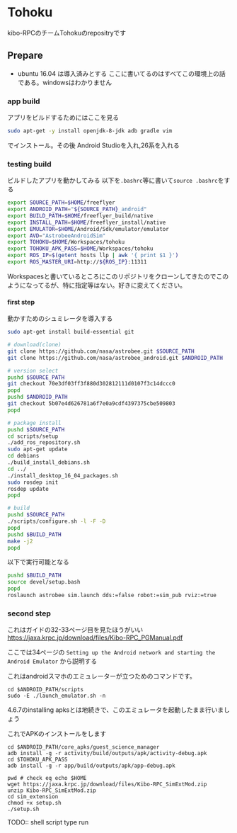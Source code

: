 # Tohoku
kibo-RPCのチームTohokuのrepositryです

## Prepare
* ubuntu 16.04
は導入済みとする
ここに書いてるのはすべてこの環境上の話である。windowsはわかりません

### app build
アプリをビルドするためにはここを見る

```sh
sudo apt-get -y install openjdk-8-jdk adb gradle vim 
```
でインストール。その後
Android Studioを入れ,26系を入れる

### testing build
ビルドしたアプリを動かしてみる
以下を`.bashrc`等に書いて`source .bashrc`をする
```sh
export SOURCE_PATH=$HOME/freeflyer
export ANDROID_PATH="${SOURCE_PATH}_android"
export BUILD_PATH=$HOME/freeflyer_build/native
export INSTALL_PATH=$HOME/freeflyer_install/native
export EMULATOR=$HOME/Android/Sdk/emulator/emulator
export AVD="AstrobeeAndroidSim"
export TOHOKU=$HOME/Workspaces/tohoku
export TOHOKU_APK_PASS=$HOME/Workspaces/tohoku
export ROS_IP=$(getent hosts llp | awk '{ print $1 }')
export ROS_MASTER_URI=http://${ROS_IP}:11311
```
Workspacesと書いているところにこのリポジトリをクローンしてきたのでこのようになってるが、特に指定等はない。好きに変えてください。

#### first step

動かすためのシュミレータを導入する
```sh
sudo apt-get install build-essential git

# download(clone)
git clone https://github.com/nasa/astrobee.git $SOURCE_PATH
git clone https://github.com/nasa/astrobee_android.git $ANDROID_PATH

# version select
pushd $SOURCE_PATH
git checkout 70e3df03ff3f880d302812111d0107f3c14dccc0
popd
pushd $ANDROID_PATH
git checkout 5b07e4d626781a6f7e0a9cdf4397375cbe509803
popd

# package install
pushd $SOURCE_PATH
cd scripts/setup
./add_ros_repository.sh
sudo apt-get update
cd debians
./build_install_debians.sh
cd ../
./install_desktop_16_04_packages.sh
sudo rosdep init
rosdep update
popd

# build
pushd $SOURCE_PATH
./scripts/configure.sh -l -F -D
popd
pushd $BUILD_PATH
make -j2
popd
```

以下で実行可能となる
```sh
pushd $BUILD_PATH
source devel/setup.bash
popd
roslaunch astrobee sim.launch dds:=false robot:=sim_pub rviz:=true
```

### second step
これはガイドの32-33ページ目を見たほうがいい
https://jaxa.krpc.jp/download/files/Kibo-RPC_PGManual.pdf

ここでは34ページの `Setting up the Android network and starting the Android Emulator` から説明する

これはandroidスマホのエミュレーターが立つためのコマンドです。
```
cd $ANDROID_PATH/scripts
sudo -E ./launch_emulator.sh -n
```
4.6.7のinstalling apksとは地続きで、このエミュレータを起動したまま行いましょう

これでAPKのインストールをします
```
cd $ANDROID_PATH/core_apks/guest_science_manager
adb install -g -r activity/build/outputs/apk/activity-debug.apk
cd $TOHOKU_APK_PASS
adb install -g -r app/build/outputs/apk/app-debug.apk
```
```
pwd # check eq echo $HOME
wget https://jaxa.krpc.jp/download/files/Kibo-RPC_SimExtMod.zip
unzip Kibo-RPC_SimExtMod.zip
cd sim_extension
chmod +x setup.sh
./setup.sh
```

TODO:: shell script type run